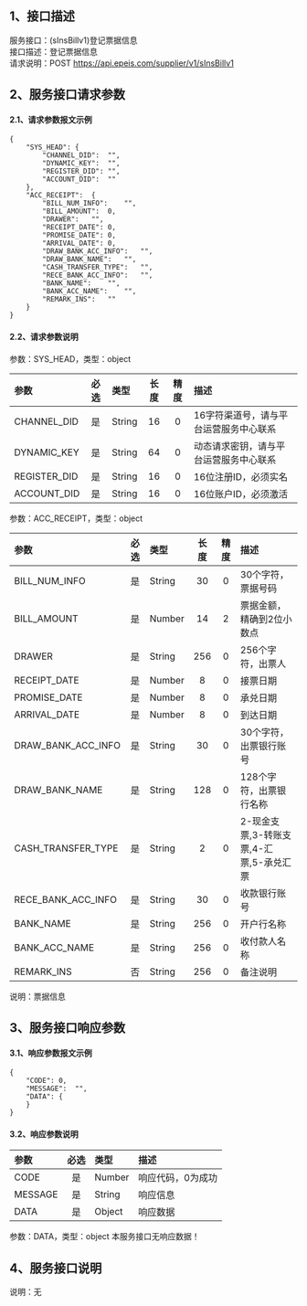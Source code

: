 ## 1、接口描述  
服务接口：(sInsBillv1)登记票据信息  
接口描述：登记票据信息  
请求说明：POST https://api.epeis.com/supplier/v1/sInsBillv1  
  
## 2、服务接口请求参数  
#### 2.1、请求参数报文示例  
~~~  
{
	"SYS_HEAD":	{
		"CHANNEL_DID":	"",
		"DYNAMIC_KEY":	"",
		"REGISTER_DID":	"",
		"ACCOUNT_DID":	""
	},
	"ACC_RECEIPT":	{
		"BILL_NUM_INFO":	"",
		"BILL_AMOUNT":	0,
		"DRAWER":	"",
		"RECEIPT_DATE":	0,
		"PROMISE_DATE":	0,
		"ARRIVAL_DATE":	0,
		"DRAW_BANK_ACC_INFO":	"",
		"DRAW_BANK_NAME":	"",
		"CASH_TRANSFER_TYPE":	"",
		"RECE_BANK_ACC_INFO":	"",
		"BANK_NAME":	"",
		"BANK_ACC_NAME":	"",
		"REMARK_INS":	""
	}
}  
~~~  
#### 2.2、请求参数说明  
参数：SYS_HEAD，类型：object  
  
| 参数 | 必选 | 类型 | 长度 | 精度 | 描述 |  
| :----------------- | :----: | :-------- | :----: | :----: | :---------------- |  
| CHANNEL_DID | 是 | String | 16 | 0 | 16字符渠道号，请与平台运营服务中心联系 |  
| DYNAMIC_KEY | 是 | String | 64 | 0 | 动态请求密钥，请与平台运营服务中心联系 |  
| REGISTER_DID      |  是  | String   | 16 | 0 | 16位注册ID，必须实名 |  
| ACCOUNT_DID       |  是  | String   | 16 | 0 | 16位账户ID，必须激活 |  
  
参数：ACC_RECEIPT，类型：object  
  
| 参数              | 必选 | 类型     | 长度 | 精度 | 描述             |  
| :----------------- | :----: | :-------- | :----: | :----: | :---------------- |  
| BILL_NUM_INFO |  是  | String   | 30 | 0 | 30个字符，票据号码 |  
| BILL_AMOUNT |  是  | Number   | 14 | 2 | 票据金额，精确到2位小数点 |  
| DRAWER |  是  | String   | 256 | 0 | 256个字符，出票人 |  
| RECEIPT_DATE |  是  | Number   | 8 | 0 | 接票日期 |  
| PROMISE_DATE |  是  | Number   | 8 | 0 | 承兑日期 |  
| ARRIVAL_DATE |  是  | Number   | 8 | 0 | 到达日期 |  
| DRAW_BANK_ACC_INFO |  是  | String   | 30 | 0 | 30个字符，出票银行账号 |  
| DRAW_BANK_NAME |  是  | String   | 128 | 0 | 128个字符，出票银行名称 |  
| CASH_TRANSFER_TYPE |  是  | String   | 2 | 0 | 2-现金支票,3-转账支票,4-汇票,5-承兑汇票 |  
| RECE_BANK_ACC_INFO |  是  | String   | 30 | 0 | 收款银行账号 |  
| BANK_NAME |  是  | String   | 256 | 0 | 开户行名称 |  
| BANK_ACC_NAME |  是  | String   | 256 | 0 | 收付款人名称 |  
| REMARK_INS |  否  | String   | 256 | 0 | 备注说明 |  
  
说明：票据信息  
  
## 3、服务接口响应参数  
#### 3.1、响应参数报文示例  
~~~  
{
	"CODE":	0,
	"MESSAGE":	"",
	"DATA":	{
	}
}  
~~~  
#### 3.2、响应参数说明  
  
| 参数              | 必选 | 类型     | 描述             |  
| :----------------- | :----: | :-------- | :---------------- |  
| CODE | 是 | Number | 响应代码，0为成功 |  
| MESSAGE | 是 | String | 响应信息 |  
| DATA | 是 | Object | 响应数据 |  
  
参数：DATA，类型：object 本服务接口无响应数据！  
## 4、服务接口说明  
说明：无  
